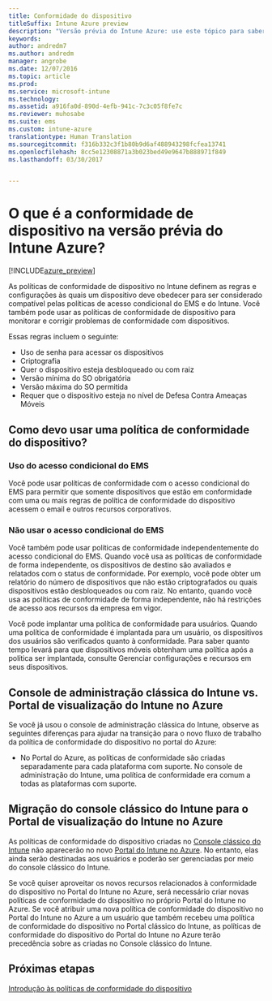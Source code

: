 ```yaml
---
title: Conformidade do dispositivo
titleSuffix: Intune Azure preview
description: "Versão prévia do Intune Azure: use este tópico para saber mais sobre a conformidade do dispositivo no Microsoft Intune"
keywords: 
author: andredm7
ms.author: andredm
manager: angrobe
ms.date: 12/07/2016
ms.topic: article
ms.prod: 
ms.service: microsoft-intune
ms.technology: 
ms.assetid: a916fa0d-890d-4efb-941c-7c3c05f8fe7c
ms.reviewer: muhosabe
ms.suite: ems
ms.custom: intune-azure
translationtype: Human Translation
ms.sourcegitcommit: f316b332c3f1b80b9d6af488943298fcfea13741
ms.openlocfilehash: 8cc5e12308871a3b023bed49e9647b888971f849
ms.lasthandoff: 03/30/2017


---
```


# <a name="what-is-device-compliance-in-intune-azure-preview"></a>O que é a conformidade de dispositivo na versão prévia do Intune Azure?

[!INCLUDE[azure_preview](../includes/azure_preview.md)]

As políticas de conformidade de dispositivo no Intune definem as regras e configurações às quais um dispositivo deve obedecer para ser considerado compatível pelas políticas de acesso condicional do EMS e do Intune. Você também pode usar as políticas de conformidade de dispositivo para monitorar e corrigir problemas de conformidade com dispositivos. 

Essas regras incluem o seguinte:

- Uso de senha para acessar os dispositivos
- Criptografia
- Quer o dispositivo esteja desbloqueado ou com raiz
- Versão mínima do SO obrigatória
- Versão máxima do SO permitida
- Requer que o dispositivo esteja no nível de Defesa Contra Ameaças Móveis

<!---##  Concepts
Following are some terms and concepts that are useful to understanding how to use compliance policies.

### Device compliance requirements
Compliance requirements are essentially rules like requiring a device PIN or encryption that you can specify as required or not required for a compliance policy.

### Actions for noncompliance

You can specify what needs to happen when a device is determined as noncompliant. This can be a sequence of actions during a specific time.
When you specify these actions, Intune will automatically initiate them in the sequence you specify. See the following example of a sequence of
actions for a device that continues to be in the noncompliant status for
a week:

-   When the device is first determined to be non-compliant, an email with noncompliant notification is sent to the user.

-   3 days after initial noncompliance state, a follow up reminder is sent to the user.

-   5 days after initial noncompliance state, a final reminder with a notification that access to company resources will be blocked on the device in 2 days if the compliance issues are not remediated is sent to the user.

-   7 days after initial noncompliance state, access to company resources is blocked. This requires that you have conditional access policy that specifies that access from noncompliant devices should    be blocked for services such as Exchange and SharePoint.

### Grace Period

This is the time between when a device is first determined as
noncompliant to when access to company resources on that device is blocked. This time allows for time that the user has to resolve
compliance issues on the device. You can also use this time to create your action sequences to send notifications to the user before their access is blocked.

Remember that you need to implement conditional access policies in addition to compliance policies in order for access to company resources to be blocked.--->

##  <a name="how-should-i-use-a-device-compliance-policy"></a>Como devo usar uma política de conformidade do dispositivo?

### <a name="using-ems-conditional-access"></a>Uso do acesso condicional do EMS
Você pode usar políticas de conformidade com o acesso condicional do EMS para permitir que somente dispositivos que estão em conformidade com uma ou mais regras de política de conformidade do dispositivo acessem o email e outros recursos corporativos.

### <a name="not-using-ems-conditional-access"></a>Não usar o acesso condicional do EMS
Você também pode usar políticas de conformidade independentemente do acesso condicional do EMS.
Quando você usa as políticas de conformidade de forma independente, os dispositivos de destino são avaliados e relatados com o status de conformidade. Por exemplo, você pode obter um relatório do número de dispositivos que não estão criptografados ou quais dispositivos estão desbloqueados ou com raiz. No entanto, quando você usa as políticas de conformidade de forma independente, não há restrições de acesso aos recursos da empresa em vigor.

Você pode implantar uma política de conformidade para usuários. Quando uma política de conformidade é implantada para um usuário, os dispositivos dos usuários são verificados quanto à conformidade. Para saber quanto tempo levará para que dispositivos móveis obtenham uma política após a política ser implantada, consulte Gerenciar configurações e recursos em seus dispositivos.

##  <a name="intune-classic-admin-console-vs-intune-azure-preview-portal"></a>Console de administração clássica do Intune vs. Portal de visualização do Intune no Azure

Se você já usou o console de administração clássica do Intune, observe as seguintes diferenças para ajudar na transição para o novo fluxo de trabalho da política de conformidade do dispositivo no portal do Azure:

-   No Portal do Azure, as políticas de conformidade são criadas separadamente para cada plataforma com suporte. No console de administração do Intune, uma política de conformidade era comum a todas as plataformas com suporte.

<!--- -   In the Azure portal, you have the ability to specify actions and notifications that are intiated when a device is determined to be noncompliant. This ability does not exist in the Intune admin console.

-   In the Azure portal, you can set a grace period to allow time for the end-user to get their device back to compliance status before they completely lose the ability to get company data on their device. This is not available in the Intune admin console.--->

##  <a name="migration-from-intune-classic-console-to-intune-azure-preview-portal"></a>Migração do console clássico do Intune para o Portal de visualização do Intune no Azure

As políticas de conformidade do dispositivo criadas no [Console clássico do Intune](https://manage.microsoft.com) não aparecerão no novo [Portal do Intune no Azure](https://portal.azure.com). No entanto, elas ainda serão destinadas aos usuários e poderão ser gerenciadas por meio do console clássico do Intune.

Se você quiser aproveitar os novos recursos relacionados à conformidade do dispositivo no Portal do Intune no Azure, será necessário criar novas políticas de conformidade do dispositivo no próprio Portal do Intune no Azure. Se você atribuir uma nova política de conformidade do dispositivo no Portal do Intune no Azure a um usuário que também recebeu uma política de conformidade do dispositivo no Portal clássico do Intune, as políticas de conformidade do dispositivo do Portal do Intune no Azure terão precedência sobre as criadas no Console clássico do Intune.

##  <a name="next-steps"></a>Próximas etapas

[Introdução às políticas de conformidade do dispositivo](get-started-with-device-compliance.md)


<!---### See also

Conditional access--->

